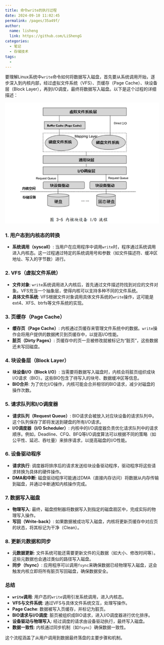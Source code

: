 ```yaml
---
title: 命令write的执行过程
date: 2024-09-10 11:02:45
permalink: /pages/35a49f/
author: 
  name: lisheng
  link: https://github.com/LiShengG
categories: 
  - 笔记
  - 存储技术
tags: 
  - 
---
```

要理解Linux系统中`write`命令如何将数据写入磁盘，首先要从系统调用开始，逐步深入到内核内部，经过虚拟文件系统（VFS）、页缓存（Page Cache）、块设备层（Block Layer），再到I/O调度，最终将数据写入磁盘。以下是这个过程的详细描述：

![alt text](../../img/bio.png)

### 1. 用户态到内核态的转换
- **系统调用（syscall）**: 当用户在应用程序中调用`write`时，程序通过系统调用进入内核态。这一过程通过特定的系统调用号和参数（如文件描述符、缓冲区地址、写入的字节数）进行。

### 2. VFS（虚拟文件系统）
- **文件对象**: `write`系统调用进入内核后，首先通过文件描述符找到对应的文件对象。VFS充当一个抽象层，使得内核可以支持多种不同的文件系统。
- **具体文件系统**: VFS根据文件对象调用具体文件系统的`write`操作，这可能是ext4、XFS、btrfs等文件系统的实现。

### 3. 页缓存（Page Cache）
- **缓存页（Page Cache）**: 内核通过页缓存来管理文件系统中的数据。`write`操作会将用户提供的数据拷贝到页缓存中，以提高I/O性能。
- **脏页（Dirty Pages）**: 页缓存中的页一旦被修改就被标记为“脏页”，这些数据还未写回磁盘。

### 4. 块设备层（Block Layer）
- **块设备I/O（Block I/O）**: 当需要将数据写入磁盘时，内核会将脏页组织成块I/O请求（BIO）。这些BIO包含了待写入的块号、数据缓冲区等信息。
- **BIO合并**: 为了优化I/O操作，内核可能会合并相邻的BIO请求，减少对磁盘的操作次数。

### 5. 请求队列和I/O调度器
- **请求队列（Request Queue）**: BIO请求会被放入对应块设备的请求队列中。这个队列保存了即将发送到硬盘的所有I/O请求。
- **I/O调度器（I/O Scheduler）**: 内核中的I/O调度器负责优化请求队列中的请求顺序。例如，Deadline、CFQ、BFQ等I/O调度算法可以根据不同的策略（如公平性、延迟、吞吐量）来排序请求，以提高磁盘的I/O性能。

### 6. 设备驱动程序
- **请求执行**: 调度器将排序后的请求发送给块设备驱动程序，驱动程序将这些请求转换为具体的硬件操作。
- **DMA和中断**: 磁盘驱动程序可能通过DMA（直接内存访问）将数据从内存传输到磁盘，并通过中断通知内核操作完成。

### 7. 数据写入磁盘
- **物理写入**: 最终，磁盘控制器将数据写入到指定的磁盘扇区中，完成实际的物理写入操作。
- **写回（Write-back）**: 如果数据被成功写入磁盘，内核将更新页缓存中对应页的状态，将其标记为干净（Clean）。

### 8. 更新元数据和同步
- **元数据更新**: 文件系统可能还需要更新文件的元数据（如大小、修改时间等）。这些元数据也会通过类似的路径写入磁盘。
- **同步（fsync）**: 应用程序可以调用`fsync`来确保数据已经物理写入磁盘，这会触发内核立即将所有脏页写回磁盘，确保数据安全。

### 总结
- **`write`调用**: 用户态的`write`调用引发系统调用，进入内核态。
- **VFS与文件系统**: 通过VFS与具体文件系统交互，处理写操作。
- **Page Cache**: 数据被写入页缓存，并标记为脏页。
- **BIO请求与I/O调度**: 脏页被组织成BIO请求，进入I/O调度器进行优化排序。
- **设备驱动与物理写入**: 经过调度的请求由设备驱动执行，最终写入磁盘。
- **数据一致性**: 内核通过同步机制（如`fsync`）确保数据一致性。


这个流程涵盖了从用户调用到数据最终落盘的主要步骤和机制。